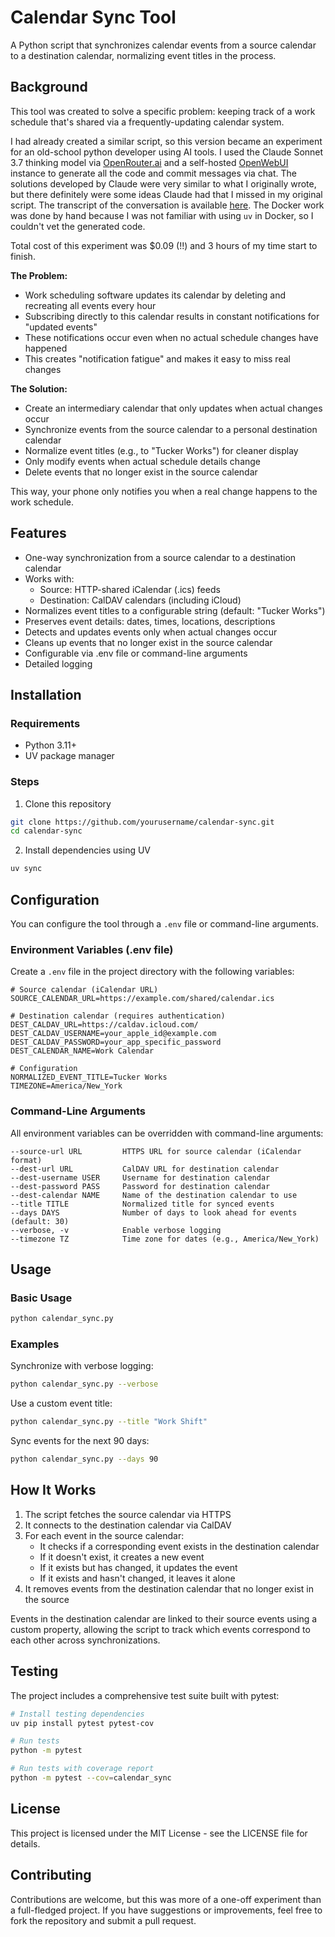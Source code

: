 # Calendar Sync Tool

A Python script that synchronizes calendar events from a source calendar to a destination calendar, normalizing event titles in the process.

## Background

This tool was created to solve a specific problem: keeping track of a work schedule that's shared via a frequently-updating calendar system.

I had already created a similar script, so this version became an experiment for an old-school python developer using AI tools.
I used the Claude Sonnet 3.7 thinking model via [OpenRouter.ai](openrouter.ai) and a self-hosted [OpenWebUI](https://github.com/open-webui/open-webui) instance to generate all the code and commit messages via chat. 
The solutions developed by Claude were very similar to what I originally wrote, but there definitely were some ideas Claude had that I missed in my original script. The transcript of the conversation is available [here](transcript.md).
The Docker work was done by hand because I was not familiar with using `uv` in Docker, so I couldn't vet the generated code.

Total cost of this experiment was $0.09 (!!) and 3 hours of my time start to finish.

**The Problem:**
- Work scheduling software updates its calendar by deleting and recreating all events every hour
- Subscribing directly to this calendar results in constant notifications for "updated events"
- These notifications occur even when no actual schedule changes have happened
- This creates "notification fatigue" and makes it easy to miss real changes

**The Solution:**
- Create an intermediary calendar that only updates when actual changes occur
- Synchronize events from the source calendar to a personal destination calendar
- Normalize event titles (e.g., to "Tucker Works") for cleaner display
- Only modify events when actual schedule details change
- Delete events that no longer exist in the source calendar

This way, your phone only notifies you when a real change happens to the work schedule.

## Features

- One-way synchronization from a source calendar to a destination calendar
- Works with:
  - Source: HTTP-shared iCalendar (.ics) feeds
  - Destination: CalDAV calendars (including iCloud)
- Normalizes event titles to a configurable string (default: "Tucker Works")
- Preserves event details: dates, times, locations, descriptions
- Detects and updates events only when actual changes occur
- Cleans up events that no longer exist in the source calendar
- Configurable via .env file or command-line arguments
- Detailed logging

## Installation

### Requirements
- Python 3.11+
- UV package manager

### Steps

1. Clone this repository
```bash
git clone https://github.com/yourusername/calendar-sync.git
cd calendar-sync
```

2. Install dependencies using UV
```bash
uv sync
```

## Configuration

You can configure the tool through a `.env` file or command-line arguments.

### Environment Variables (.env file)

Create a `.env` file in the project directory with the following variables:

```
# Source calendar (iCalendar URL)
SOURCE_CALENDAR_URL=https://example.com/shared/calendar.ics

# Destination calendar (requires authentication)
DEST_CALDAV_URL=https://caldav.icloud.com/
DEST_CALDAV_USERNAME=your_apple_id@example.com
DEST_CALDAV_PASSWORD=your_app_specific_password
DEST_CALENDAR_NAME=Work Calendar

# Configuration
NORMALIZED_EVENT_TITLE=Tucker Works
TIMEZONE=America/New_York
```

### Command-Line Arguments

All environment variables can be overridden with command-line arguments:

```
--source-url URL         HTTPS URL for source calendar (iCalendar format)
--dest-url URL           CalDAV URL for destination calendar
--dest-username USER     Username for destination calendar
--dest-password PASS     Password for destination calendar
--dest-calendar NAME     Name of the destination calendar to use
--title TITLE            Normalized title for synced events
--days DAYS              Number of days to look ahead for events (default: 30)
--verbose, -v            Enable verbose logging
--timezone TZ            Time zone for dates (e.g., America/New_York)
```

## Usage

### Basic Usage

```bash
python calendar_sync.py
```

### Examples

Synchronize with verbose logging:
```bash
python calendar_sync.py --verbose
```

Use a custom event title:
```bash
python calendar_sync.py --title "Work Shift"
```

Sync events for the next 90 days:
```bash
python calendar_sync.py --days 90
```

## How It Works

1. The script fetches the source calendar via HTTPS
2. It connects to the destination calendar via CalDAV
3. For each event in the source calendar:
   - It checks if a corresponding event exists in the destination calendar
   - If it doesn't exist, it creates a new event
   - If it exists but has changed, it updates the event
   - If it exists and hasn't changed, it leaves it alone
4. It removes events from the destination calendar that no longer exist in the source

Events in the destination calendar are linked to their source events using a custom property, allowing the script to track which events correspond to each other across synchronizations.

## Testing

The project includes a comprehensive test suite built with pytest:

```bash
# Install testing dependencies
uv pip install pytest pytest-cov

# Run tests
python -m pytest

# Run tests with coverage report
python -m pytest --cov=calendar_sync
```

## License

This project is licensed under the MIT License - see the LICENSE file for details.

## Contributing

Contributions are welcome, but this was more of a one-off experiment than a full-fledged project. If you have suggestions or improvements, feel free to fork the repository and submit a pull request.